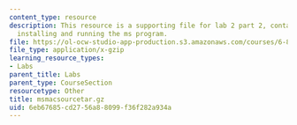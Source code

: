 ```yaml
---
content_type: resource
description: This resource is a supporting file for lab 2 part 2, contains files for
  installing and running the ms program.
file: https://ol-ocw-studio-app-production.s3.amazonaws.com/courses/6-877j-computational-evolutionary-biology-fall-2005/6eb67685cd2756a88099f36f282a934a_msmacsourcetar.gz
file_type: application/x-gzip
learning_resource_types:
- Labs
parent_title: Labs
parent_type: CourseSection
resourcetype: Other
title: msmacsourcetar.gz
uid: 6eb67685-cd27-56a8-8099-f36f282a934a
---
```

